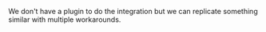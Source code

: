 
We don't have a plugin to do the integration but we can replicate something similar with multiple workarounds.
